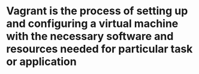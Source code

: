 # Vagrant is the process of setting up and configuring a virtual machine with the necessary software and resources needed for  particular task or application #
